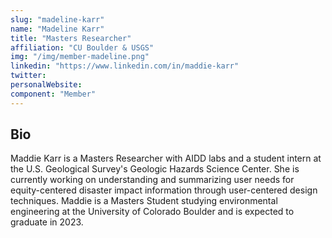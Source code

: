 ```yaml
---
slug: "madeline-karr"
name: "Madeline Karr"
title: "Masters Researcher"
affiliation: "CU Boulder & USGS"
img: "/img/member-madeline.png"
linkedin: "https://www.linkedin.com/in/maddie-karr"
twitter: 
personalWebsite: 
component: "Member"
---
```

## Bio

Maddie Karr is a Masters Researcher with AIDD labs and a student intern at the U.S. Geological Survey's Geologic Hazards Science Center.
She is currently working on understanding and summarizing user needs for equity-centered disaster impact information through user-centered design techniques.
Maddie is a Masters Student studying environmental engineering at the University of Colorado Boulder and is expected to graduate in 2023.
